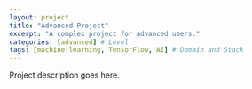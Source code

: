 ```yaml
---
layout: project
title: "Advanced Project"
excerpt: "A complex project for advanced users."
categories: [advanced] # Level
tags: [machine-learning, TensorFlow, AI] # Domain and Stack
---
```

Project description goes here.
